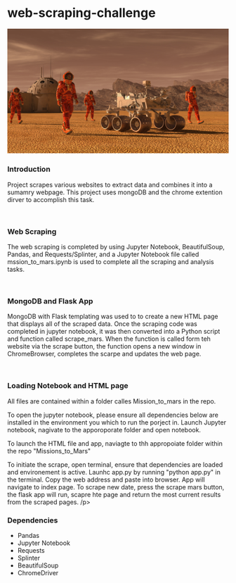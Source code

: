 # web-scraping-challenge
<img src="Missions_to_Mars/templates/images/mission_to_mars.png" alt="Mission to Mars">
<br>
<h3>Introduction</h3>

Project scrapes various websites to extract data and combines it into a sumamry webpage. This project uses mongoDB and the chrome extention dirver to accomplish this task. 

<br>
<h3>Web Scraping</h3>
<p>The web scraping is completed by using Jupyter Notebook, BeautifulSoup, Pandas, and Requests/Splinter, and a Jupyter Notebook file called mssion_to_mars.ipynb is used to complete all the scraping and analysis tasks.</p>
<br>
<h3>MongoDB and Flask App</h3>
<p>MongoDB with Flask templating was used to to create a new HTML page that displays all of the scraped data. Once the scraping code was completed in jupyter notebook, it was then converted into a Python script and function called scrape_mars. When the function is called form teh website via the scrape button, the function opens a new window in ChromeBrowser, completes the scarpe and updates the web page. 
</p>
<br>
<h3>Loading Notebook and HTML page</h3>
<p>All files are contained within a folder calles Mission_to_mars in the repo.</p>
<p>To open the jupyter notebook, please ensure all dependencies below are installed in the environment you which to run the porject in. Launch Jupyter notebook, nagivate to the apporoporate folder and open notebook.
</p>
<p>To launch the HTML file and app, naviagte to thh appropoiate folder within the repo "Missions_to_Mars"</p>
<p>To initiate the scrape, open terminal, ensure that dependencies are loaded and environement is active. Launhc app.py by running "python app.py" in the terminal. Copy the web address and paste into browser. App will navigate to index page. To scrape new date, press the scrape mars button, the flask app will run, scapre hte page and return the most current results from the scraped pages. /p><br>

<h3>Dependencies</h3>
 <ul>
<li>Pandas</li>
<li>Jupyter Notebook</li>
<li>Requests</li>
<li>Splinter</li>
<li>BeautifulSoup</li>
<li>ChromeDriver</li></ul>
